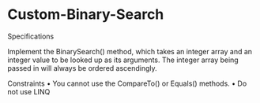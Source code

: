 # Custom-Binary-Search

Specifications

Implement the BinarySearch() method, which takes an integer array and an integer value to be
looked up as its arguments. The integer array being passed in will always be ordered ascendingly.

Constraints
• You cannot use the CompareTo() or Equals() methods.
• Do not use LINQ
